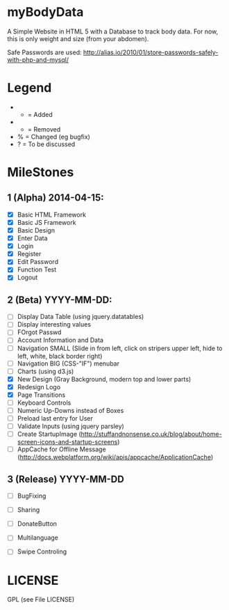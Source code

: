 myBodyData
===========

A Simple Website in HTML 5 with a Database to track body data.
For now, this is only weight and size (from your abdomen).

Safe Passwords are used: http://alias.io/2010/01/store-passwords-safely-with-php-and-mysql/

# Legend
- + = Added
- - = Removed
- % = Changed (eg bugfix)
- ? = To be discussed

# MileStones

## 1 (Alpha) 2014-04-15:
- [X] Basic HTML Framework
- [X] Basic JS Framework
- [X] Basic Design
- [X] Enter Data
- [X] Login
- [X] Register
- [X] Edit Password
- [X] Function Test
- [X] Logout

## 2 (Beta) YYYY-MM-DD:
- [ ] Display Data Table (using jquery.datatables)
- [ ] Display interesting values
- [ ] FOrgot Passwd
- [ ] Account Information and Data
- [ ] Navigation SMALL (Slide in from left, click on stripers upper left, hide to left, white, black border right)
- [ ] Navigation BIG (CSS-"IF") menubar
- [ ] Charts (using d3.js)
- [X] New Design (Gray Background, modern top and lower parts)
- [X] Redesign Logo
- [X] Page Transitions
- [ ] Keyboard Controls
- [ ] Numeric Up-Downs instead of Boxes
- [ ] Preload last entry for User
- [ ] Validate Inputs (using jquery parsley)
- [ ] Create StartupImage (http://stuffandnonsense.co.uk/blog/about/home-screen-icons-and-startup-screens)
- [ ] AppCache for Offline Message (http://docs.webplatform.org/wiki/apis/appcache/ApplicationCache)

## 3 (Release) YYYY-MM-DD
- [ ] BugFixing
- [ ] Sharing
- [ ] DonateButton
- [ ] Multilanguage
- [ ] Swipe Controling


# LICENSE
GPL (see File LICENSE)